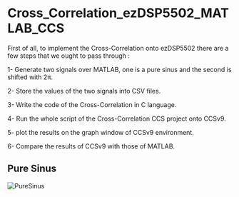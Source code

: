 # Cross_Correlation_ezDSP5502_MATLAB_CCS


First of all, to implement the Cross-Correlation onto ezDSP5502 there are a few steps that we ought to pass through : 

1- Generate two signals over MATLAB, one is a pure sinus and the second is shifted with 2π.

2- Store the values of the two signals into CSV files.

3- Write the code of the Cross-Correlation in C language.

4- Run the whole script of the Cross-Correlation CCS project onto CCSv9.

5- plot the results on the graph window of CCSv9 environment.

6- Compare the results of CCSv9 with those of MATLAB.

## Pure Sinus 

![PureSinus](https://user-images.githubusercontent.com/43390471/58427950-a4339280-8090-11e9-92ab-f0ddc79dcd6b.png)

